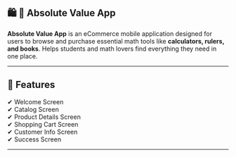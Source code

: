 ## 🛍 📏 Absolute Value App

**Absolute Value App** is an eCommerce mobile application designed for users to browse and purchase essential math tools like **calculators, rulers, and books**. Helps students and math lovers find everything they need in one place.

---

## 🔹 **Features**
✔ Welcome Screen  
✔ Catalog Screen  
✔ Product Details Screen  
✔ Shopping Cart Screen  
✔ Customer Info Screen  
✔ Success Screen  

---







